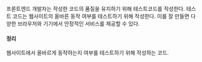 프론트엔드 개발자는 작성한 코드의 품질을 유지하기 위해 테스트코드를 작성한다. 테스트 코드는 웹사이트의 올바른 동작 여부를 테스트하기 위해 작성한다. 이를 잘 만들면 다양한 브라우저와 기기에서 안정적인 서비스를 제공할 수 있다.

#### 정리
웹사이트에서 올바르게 동작하는지 여부를 테스트하기 위해 작성하는 코드.